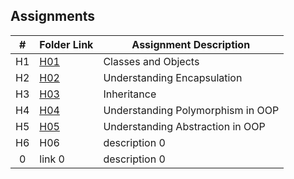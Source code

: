 ## Assignments

|  #  | Folder Link | Assignment Description |
| :-: | ----------- | ---------------------- |
|  H1 | [H01](https://github.com/PakaCat97/2143-OOP/tree/main/Assignments/H01)      |     Classes and Objects     |
|  H2 | [H02](https://github.com/PakaCat97/2143-OOP/tree/main/Assignments/H02)      | Understanding Encapsulation |
|  H3 | [H03](https://github.com/PakaCat97/2143-OOP/tree/main/Assignments/H03)      |         Inheritance         |
|  H4  | [H04](https://github.com/PakaCat97/2143-OOP/tree/main/Assignments/H04)     |   Understanding Polymorphism in OOP      |
|  H5  | [H05](https://github.com/PakaCat97/2143-OOP/tree/main/Assignments/Ho5)      | Understanding Abstraction in OOP           |
|  H6  | H06      | description 0          |
|  0  | link 0      | description 0          |
